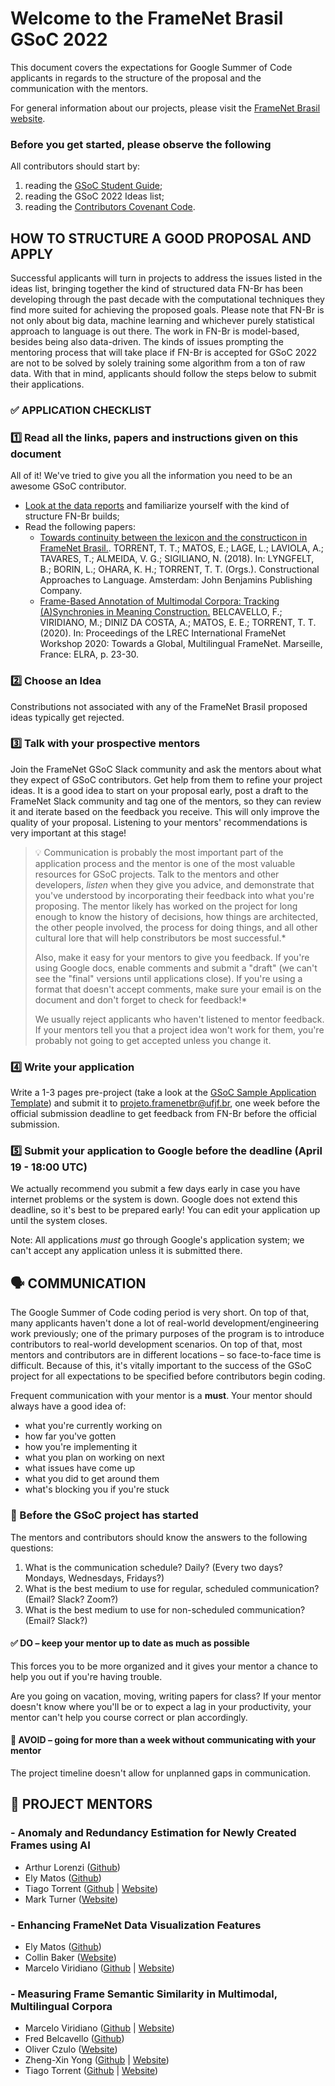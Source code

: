 # Welcome to the FrameNet Brasil GSoC 2022

This document covers the expectations for Google Summer of Code applicants in regards to the structure of the proposal and the communication with the mentors.

For general information about our projects, please visit the [FrameNet Brasil website](https://www2.ufjf.br/framenetbr-en/).

### Before you get started, please observe the following

All contributors should start by:

1. reading the [GSoC Student Guide](https://google.github.io/gsocguides/student/);
2. reading the GSoC 2022 Ideas list;
3. reading the [Contributors Covenant Code](https://github.com/FrameNetBrasil/GSoC/blob/main/GSoC2022/resources/Contributor%20Covenant%20Code%20of%20Conduct.md). 

## HOW TO STRUCTURE A GOOD PROPOSAL AND APPLY

Successful applicants will turn in projects to address the issues listed in the ideas list, bringing together the kind of structured data FN-Br has been developing through the past decade with the computational techniques they find more suited for achieving the proposed goals. Please note that FN-Br is not only about big data, machine learning and whichever purely statistical approach to language is out there. The work in FN-Br is model-based, besides being also data-driven. The kinds of issues prompting the mentoring process that will take place if FN-Br is accepted for GSoC 2022 are not to be solved by solely training some algorithm from a ton of raw data. With that in mind, applicants should follow the steps below to submit their applications.

### :white_check_mark: APPLICATION CHECKLIST

### :one: **Read all the links, papers and instructions** given on this document
All of it! We've tried to give you all the information you need to be an awesome GSoC contributor. 

  - [Look at the data reports](https://www2.ufjf.br/framenetbr-en/data/) and familiarize yourself with the kind of structure FN-Br builds;
  - Read the following papers:
    - [Towards continuity between the lexicon and the constructicon in FrameNet Brasil.](https://benjamins.com/catalog/cal.22.04tor). TORRENT, T. T.; MATOS, E.; LAGE, L.; LAVIOLA, A.; TAVARES, T.; ALMEIDA, V. G.; SIGILIANO, N. (2018).  In: LYNGFELT, B.; BORIN, L.; OHARA, K. H.; TORRENT, T. T. (Orgs.). Constructional Approaches to Language. Amsterdam: John Benjamins Publishing Company.
    - [Frame-Based Annotation of Multimodal Corpora: Tracking (A)Synchronies in Meaning Construction.](https://aclanthology.org/2020.framenet-1.4.pdf) BELCAVELLO, F.; VIRIDIANO, M.; DINIZ DA COSTA, A.; MATOS, E. E.; TORRENT, T. T. (2020). In: Proceedings of the LREC International FrameNet Workshop 2020: Towards a Global, Multilingual FrameNet. Marseille, France: ELRA, p. 23-30. 

### :two: **Choose an Idea**
Constributions not associated with any of the FrameNet Brasil proposed ideas typically get rejected.

### :three: **Talk with your prospective mentors**

Join the FrameNet GSoC Slack community and ask the mentors about what they expect of GSoC contributors. Get help from them to refine your project ideas. It is a good idea to start on your proposal early, post a draft to the FrameNet Slack community and tag one of the mentors, so they can review it and iterate based on the feedback you receive. This will only improve the quality of your proposal. Listening to your mentors' recommendations is very important at this stage!

> :bulb: Communication is probably the most important part of the application process and the mentor is one of the most valuable resources for GSoC projects. Talk to the mentors and other developers, _listen_ when they give you advice, and demonstrate that you've understood by incorporating their feedback into what you're proposing. The mentor likely has worked on the project for long enough to know the history of decisions, how things are architected, the other people involved, the process for doing things, and all other cultural lore that will help constributors be most successful.* 
>
> Also, make it easy for your mentors to give you feedback. If you're using Google docs, enable comments and submit a "draft" (we can't see the "final" versions until applications close). If you're using a format that doesn't accept comments, make sure your email is on the document and don't forget to check for feedback!*
> 
> We usually reject applicants who haven't listened to mentor feedback. If your mentors tell you that a project idea won't work for them, you're probably not going to get accepted unless you change it.

### :four: **Write your application**

Write a 1-3 pages pre-project (take a look at the [GSoC Sample Application Template](https://github.com/FrameNetBrasil/GSoC/blob/main/GSoC2022/resources/GSoC%20Sample%20Application%20Template.md "GSoC Sample Application Template.md")) and submit it to projeto.framenetbr@ufjf.br, one week before the official submission deadline to get feedback from FN-Br before the official submission.


### :five: **Submit your application to Google before the deadline (April 19 - 18:00 UTC)**
We actually recommend you submit a few days early in case you have internet problems or the system is down. Google does not extend this deadline, so it's best to be prepared early! You can edit your application up until the system closes.

Note: All applications _must_ go through Google's application system; we can't accept any application unless it is submitted there.

## :speaking_head: COMMUNICATION

The Google Summer of Code coding period is very short. On top of that, many applicants haven't done a lot of real-world development/engineering work previously; one of the primary purposes of the program is to introduce contributors to real-world development scenarios. On top of that, most mentors and contributors are in different locations – so face-to-face time is difficult. Because of this, it's vitally important to the success of the GSoC project for all expectations to be specified before contributors begin coding.

Frequent communication with your mentor is a **must**. Your mentor should always have a good idea of:

-  what you're currently working on
-  how far you've gotten
-  how you're implementing it
-  what you plan on working on next
-  what issues have come up
-  what you did to get around them
-  what's blocking you if you're stuck

### :handshake: Before the GSoC project has started

The mentors and contributors should know the answers to the following questions:

1.  What is the communication schedule? Daily? (Every two days? Mondays, Wednesdays, Fridays?)
2.  What is the best medium to use for regular, scheduled communication? (Email? Slack? Zoom?)
3.  What is the best medium to use for non-scheduled communication? (Email? Slack?)

#### :white_check_mark: DO – keep your mentor up to date as much as possible
    
This forces you to be more organized and it gives your mentor a chance to help you out if you're having trouble.

Are you going on vacation, moving, writing papers for class? If your mentor doesn't know where you'll be or to expect a lag in your productivity, your mentor can't help you course correct or plan accordingly.
    
#### :no_entry_sign: AVOID – going for more than a week without communicating with your mentor
    
The project timeline doesn't allow for unplanned gaps in communication.

## :bust_in_silhouette: PROJECT MENTORS

### - Anomaly and Redundancy Estimation for Newly Created Frames using AI 
  - Arthur Lorenzi ([Github](https://github.com/arthurlorenzi))
  - Ely Matos ([Github](https://github.com/elymatos))
  - Tiago Torrent ([Github](https://github.com/tttorrent) | [Website](https://tiagotorrent.com))
  - Mark Turner ([Website](https://markturner.org))

### - Enhancing FrameNet Data Visualization Features
  - Ely Matos ([Github](https://github.com/elymatos))
  - Collin Baker ([Website](https://www.icsi.berkeley.edu/icsi/people/collinb))
  - Marcelo Viridiano ([Github](https://github.com/viridiano) | [Website](https://viridiano.com))

### - Measuring Frame Semantic Similarity in Multimodal, Multilingual Corpora 
  - Marcelo Viridiano ([Github](https://github.com/viridiano) | [Website](https://viridiano.com))
  - Fred Belcavello ([Github](https://github.com/fredbelcavello))
  - Oliver Czulo ([Website](https://home.uni-leipzig.de/czulo/))
  - Zheng-Xin Yong ([Github](https://github.com/yongzx) | [Website](https://yongzx.github.io))
  - Tiago Torrent ([Github](https://github.com/tttorrent) | [Website](https://tiagotorrent.com))
